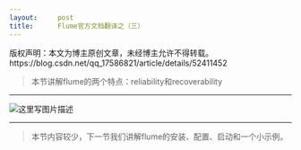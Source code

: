 ```yaml
---
layout:     post
title:      Flume官方文档翻译之（三）
---
```

<div id="article_content" class="article_content clearfix csdn-tracking-statistics" data-pid="blog" data-mod="popu_307" data-dsm="post">
								<div class="article-copyright">
					版权声明：本文为博主原创文章，未经博主允许不得转载。					https://blog.csdn.net/qq_17586821/article/details/52411452				</div>
								            <div id="content_views" class="markdown_views prism-atom-one-dark">
							<!-- flowchart 箭头图标 勿删 -->
							<svg xmlns="http://www.w3.org/2000/svg" style="display: none;"><path stroke-linecap="round" d="M5,0 0,2.5 5,5z" id="raphael-marker-block" style="-webkit-tap-highlight-color: rgba(0, 0, 0, 0);"></path></svg>
							<blockquote>
  <p>本节讲解flume的两个特点：reliability和recoverability</p>
</blockquote>

<hr>

<p><img src="https://img-blog.csdn.net/20160902101050684" alt="这里写图片描述" title=""></p>

<hr>

<blockquote>
  <p>本节内容较少，下一节我们讲解flume的安装、配置、启动和一个小示例。</p>
</blockquote>            </div>
						<link href="https://csdnimg.cn/release/phoenix/mdeditor/markdown_views-9e5741c4b9.css" rel="stylesheet">
                </div>